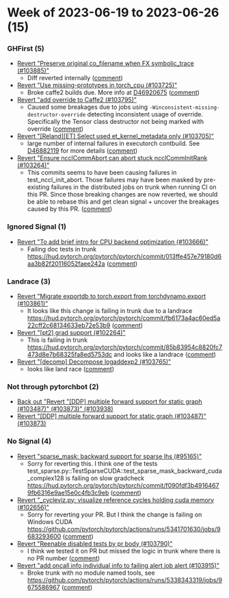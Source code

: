 # Week of 2023-06-19 to 2023-06-26 (15)

### GHFirst (5)

- [Revert "Preserve original co_filename when FX symbolic_trace (#103885)"](https://github.com/pytorch/pytorch/commit/29e3fddb082b5a14262a7246bc62381a55199d45)
  - Diff reverted internally ([comment](https://github.com/pytorch/pytorch/pull/103885#issuecomment-1603612781))
- [Revert "Use missing-prototypes in torch_cpu (#103725)"](https://github.com/pytorch/pytorch/commit/b5594f7df0e5eef241b9bf15f8c8b8bf777513b0)
  - Broke caffe2 builds due. More info at [D46920675](https://www.internalfb.com/diff/D46920675) ([comment](https://github.com/pytorch/pytorch/pull/103725#issuecomment-1603129273))
- [Revert "add override to Caffe2 (#103795)"](https://github.com/pytorch/pytorch/commit/626d8548df6f0c75f47c2233fd2ccd69e2ddad11)
  - Caused some breakages due to jobs using `-Winconsistent-missing-destructor-override` detecting inconsistent usage of override. Specifically the Tensor class destructor not being marked with override ([comment](https://github.com/pytorch/pytorch/pull/103795#issuecomment-1601812803))
- [Revert "[Reland][ET] Select used et_kernel_metadata only (#103705)"](https://github.com/pytorch/pytorch/commit/08a7d60a463ae505d519313b936c7597daa99657)
  - large number of internal failures in executorch contbuild. See [D46882119](https://www.internalfb.com/diff/D46882119) for more details ([comment](https://github.com/pytorch/pytorch/pull/103705#issuecomment-1601789900))
- [Revert "Ensure ncclCommAbort can abort stuck ncclCommInitRank (#103264)"](https://github.com/pytorch/pytorch/commit/f7737bb96badfce7c659e07e43ee1cf6891378a3)
  - This commits seems to have been causing failures in test_nccl_init_abort. Those failures may have been masked by pre-existing failures in the distributed jobs on trunk when running CI on this PR. Since those breaking changes are now reverted, we should be able to rebase this and get clean signal + uncover the breakages caused by this PR. ([comment](https://github.com/pytorch/pytorch/pull/103264#issuecomment-1599451197))

### Ignored Signal (1)

- [Revert "To add brief intro for CPU backend optimization (#103666)"](https://github.com/pytorch/pytorch/commit/e031dd23b0a6920a911a17cc59f4fd526d8a6a78)
  - Failing doc tests in trunk https://hud.pytorch.org/pytorch/pytorch/commit/013ffe457e79180d6aa3b82f20116052faee242a ([comment](https://github.com/pytorch/pytorch/pull/103666#issuecomment-1599301270))

### Landrace (3)

- [Revert "Migrate exportdb to torch.export from torchdynamo.export (#103861)"](https://github.com/pytorch/pytorch/commit/518abe8b7e5a5bb9c6a6759891bd6f1a56a8b4dc)
  - It looks like this change is failing in trunk due to a landrace https://hud.pytorch.org/pytorch/pytorch/commit/fb6173a4ac60ed5a22cff2c68134633eb72e53b9 ([comment](https://github.com/pytorch/pytorch/pull/103861#issuecomment-1601960600))
- [Revert "[pt2] grad support (#102264)"](https://github.com/pytorch/pytorch/commit/e737a8486f2b38c699d6890be295dd6e6d6417ea)
  - This is failing in trunk https://hud.pytorch.org/pytorch/pytorch/commit/85b83954c8820fc7473d8e7b68325fa8ed5753dc and looks like a landrace ([comment](https://github.com/pytorch/pytorch/pull/102264#issuecomment-1600001309))
- [Revert "[decomp] Decompose logaddexp2 (#103765)"](https://github.com/pytorch/pytorch/commit/7b6dc72ffae43d340a08ab79da8334a09bf41f14)
  - looks like land race ([comment](https://github.com/pytorch/pytorch/pull/103765#issuecomment-1599030496))

### Not through pytorchbot (2)

- [Back out "Revert "[DDP] multiple forward support for static graph (#103487)" (#103873)" (#103938)](https://github.com/pytorch/pytorch/commit/f044613f78df713fb57f70c608483c9f10ad332e)
- [Revert "[DDP] multiple forward support for static graph (#103487)" (#103873)](https://github.com/pytorch/pytorch/commit/b1ddd5a2936ec796b0bb837709d83357083ff63a)

### No Signal (4)

- [Revert "sparse_mask: backward support for sparse lhs (#95165)"](https://github.com/pytorch/pytorch/commit/727458239027222a630c72354adf42c28041ff6f)
  - Sorry for reverting this. I think one of the tests test_sparse.py::TestSparseCUDA::test_sparse_mask_backward_cuda_complex128 is failing on slow gradcheck https://hud.pytorch.org/pytorch/pytorch/commit/f090fdf3b49164679fb6316e9ae15e0c4fb3c9eb ([comment](https://github.com/pytorch/pytorch/pull/95165#issuecomment-1604696109))
- [Revert "_cycleviz.py: visualize reference cycles holding cuda memory (#102656)"](https://github.com/pytorch/pytorch/commit/7b3b6dd4262337c5289d64dd3e824b0614cf68e3)
  - Sorry for reverting your PR. But I think the change is failing on Windows CUDA https://github.com/pytorch/pytorch/actions/runs/5341701630/jobs/9683293600 ([comment](https://github.com/pytorch/pytorch/pull/102656#issuecomment-1603035364))
- [Revert "Reenable disabled tests by pr body (#103790)"](https://github.com/pytorch/pytorch/commit/58d11159bd9bdb4db70901821bcae4ce13160284)
  - I think we tested it on PR but missed the logic in trunk where there is no PR number ([comment](https://github.com/pytorch/pytorch/pull/103790#issuecomment-1601890299))
- [Revert "add oncall info individual info to failing alert job alert (#103915)"](https://github.com/pytorch/pytorch/commit/13664bb5356184f88aec7e4affc3c41cc377945f)
  - Broke trunk with no module named tools, see https://github.com/pytorch/pytorch/actions/runs/5338343319/jobs/9675586967 ([comment](https://github.com/pytorch/pytorch/pull/103915#issuecomment-1601802715))
